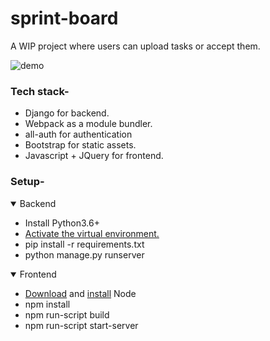 # sprint-board

A WIP project where users can upload tasks or accept them.

![demo](https://user-images.githubusercontent.com/40122794/104094154-264beb80-52b5-11eb-9a23-ebd07ea0d494.gif)

### Tech stack-

-   Django for backend.
-   Webpack as a module bundler.
-   all-auth for authentication
-   Bootstrap for static assets.
-   Javascript + JQuery for frontend.

### Setup-

<details open>
  <summary> Backend </summary>
  <ul>
    <li> Install Python3.6+ </li>
    <li> <a href="https://docs.python.org/3/tutorial/venv.html">Activate the virtual environment.</a> </li>
    <li> pip install -r requirements.txt </li>
    <li> python manage.py runserver </li>
  </ul>
</details>

<details open>
  <summary> Frontend </summary>
  <ul>
    <li> <a href="https://nodejs.org/en/">Download</a> and <a href="https://github.com/nodejs/help/wiki/Installation#how-to-install-nodejs-via-binary-archive-on-linux">install</a> Node </li>
    <li> npm install </li>
    <li> npm run-script build </li>
    <li> npm run-script start-server </li>
  </ul>
</details>
